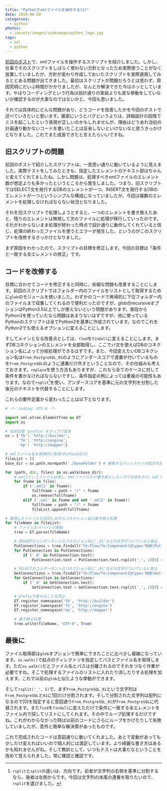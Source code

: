 ```yaml
---
title: "Pythonでxmlファイルを操作する(2)"
date: 2019-06-20
categories: 
  - python
photos:
  - /assets/images/sideimage/python_logo.jpg
tags:
  - xml
  - python
---
```


[前回のポスト](../../../06/09/python-xml-modifier1)で、xmlファイルを操作するスクリプトを紹介しました。しかし、仕事でそのスクリプトをしばらく使わない方針となったため実際使うことがなく放置していましたが、方針が変わり作成しておいたスクリプトを実際適用してみるととある問題が出てきました。最初はスクリプトが問題だろうとは思わず、原因究明にだいぶ時間がかかりましたが、なんとか解決できた今はホッとしています。やはりコーディングという行為は設計通りの実装よりも変な挙動をしていないか確認するのが大事なのではないかと、今回も思いました。

それでは具体的にどんな問題があり、どうコードを改善したかを今回のポストで述べていきたいと思います。厳密にいうとバグというよりは、詳細設計の段階でミスを起こしたという表現が正しいのかもしれませんが、理由はどうあれ当初の計画通り動かないコードを書いたことは反省しないといけないなと思うきっかけとなりました。これでまた成長できたと言えたらいいですね。

## 旧スクリプトの問題

前回のポストで紹介したスクリプトは、一見思い通りに動いているように見えました。実際テストをしてみたときも、指定したエレメントのテキスト部はちゃんと変えてくれてましたね。しかし問題は、処理すべきxmlファイルのエレメント数が想定よりも多かったというところから発生しました。つまり、旧スクリプトではSELECT文を発行するDBのエレメントが一つ、INSERT文を発行するDBのエレメントが一つというシンプルな構成になっていましたが、今回は複数のエレメントを処理しなければならない状況となりました。

それを旧スクリプトで処理しようとすると、一つのエレメントを書き換えたあと、残りのエレメントは無視して次のファイルに処理が移行していったのです。それがわからないまま処理が終わった時点で設計通りに動作してくれていると信じ、処理の終わったファイルを使うとエラーが発生した、というのがこのスクリプトを改修するきっかけとなりました。

まず原因をわかったので、スクリプトの目標を修正します。今回の目標は「条件と一致する全エレメントの修正」です。

## コードを改修する

目標に合わせてコードを修正すると同時に、些細な問題も改善することにします。前回のスクリプトではフォルダー内のファイルをリストとして取得するために`glob`のモジュールを使いました。わずかのコードで再帰的に下位フォルダー内のファイルまで収集してくれるので便利だったのですが、globのrecursiveオプションはPython3.5以上でしか使えないという問題があります。普段からPython3を使っていたなら問題はあまりないはずですが、他に使っているPythonのスクリプトは全てPython2を基準に作成されています。なのでこれをPython2でも使えるオプションに変えることにします。

そしてメインとなる改善点としては、`find`を`findall`に変えることにします。まずDBコネクションのエレメントを全部取得し、ここで`if`文を使えばDBのコネクション名によって分岐処理ができるはずです。また、今回変えたいDBコネクション名は`From_PostgreSQL_01`のようにアンダースコアで連番が付いているものを`From_PostgreSQL`のように連番だけ外すということなので、その仕組みも考えておきます。`replace`を使う方法もありますが、これなら全てのケースに対して条件を書かなければならないですし、条件指定の例によっては重複の可能性もあります。なので`rsplit`[^1]を使い、アンダースコアを基準に元の文字列を分割した後元のテキストを代替することにします。

これらの要件定義から変わったことは以下となります。

```python
# -*- coding: UTF-8 -*-

import xml.etree.ElementTree as ET
import os

# 名前空間（prefix）をマップで宣言
ns = {'fb': 'http://builder',
      'fe': 'http://engine',
      'mp': 'http://mapper'}

# xmlファイル名を再帰的に取得(Python2向け)
fileList = []
base_dir = os.path.normpath('./baseFolder') # 検索するディレクトリの起点を設定

for (path, dir, files) in os.walk(base_dir):
    # xml2というファイルは消し、xmlファイルだけ書き換えしたいので分岐をかけ、xmlファイルだけをリスト化する
    for fname in files:
        if ('.xml2' in fname):
            fullfname = path + "/" + fname
            os.remove(fullfname)
        elif ('.xml' in fname and not '.xml2' in fname):
            fullfname = path + "/" + fname
            fileList.append(fullfname)

# 取得したファイルを巡回しながらコネクション名の書き換え処理
for fileName in fileList:
    # ファイルをパーシング開始
    tree = ET.parse(fileName)

    # INSERTのコンポーネントのコネクション名に'_01'などの文字がついていると取る
    PutConnections = tree.findall("fe:Flow/fe:Component[@type='RDB(Put)']/fe:Property[@name='Connection']", ns)
    for PutConnection in PutConnections:
        if ('_0' in PutConnection.text):
            PutConnection.text = PutConnection.text.rsplit('_', 1)[0] # rsplitで分割し、その結果物を元のテキストに入れる

    # SELECTのコンポーネントのコネクション名に'_01'などの文字がついていると取る
    GetConnections = tree.findall("fe:Flow/fe:Component[@type='RDB(Get)']/fe:Property[@name='Connection']", ns)
    for GetConnection in GetConnections:
        if ('_0' in GetConnection.text):
            GetConnection.text = GetConnection.text.rsplit('_', 1)[0] # rsplitで分割し、その結果物を元のテキストに入れる

    # prefixが変わることを防止
    ET.register_namespace('fb', 'http://builder')
    ET.register_namespace('fe', 'http://engine')
    ET.register_namespace('mp', 'http://mapper')

    # 書き換え処理
    tree.write(fileName, 'UTF-8', True)
```

## 最後に

ファイル取得部は`glob`オプションで簡単にできたことに比べ少し複雑になっています。`os.walk()`で起点のディレクトリを指定してパスとファイル名を取得します。ただ`os.walk()`だとファイル名とパスは分離されるのでそれをつなぐ作業が必要ですね。そこで処理するファイルのリストに入れたり消したりする処理を加えます。これで以前の`glob`と似たような挙動ができます。

そして`rsplit('_', 1)`で、まず`From_PostgreSQL_01`という文字列は`From_PostgreSQL`と`01`に1回だけ分割されます。そして分割された文字列は配列になるので[0]を指定すると意図通り`From_PostgreSQL_01`が`From_PostgreSQL`に代替されます。また`find`を`findall`に変えただけで条件に一致する全エレメントをファイル内で探してリストにしてくれます。その中でループ処理するだけですね。これがわからなかった時は以前のコードにさらにループをかけたりして失敗していましたが、意外と簡単な解決策があったものです。

これで完成されたコードは意図通りに動いてくれました。あとで変動があっても少しだけ変えればいいので個人的には満足しています。より綺麗な書き方はあるかも知れませんがね。そして教訓として、いつもテストは大事だなということを改めて覚えられました。常に確認と確認です。

[^1]: `rsplit`と`split`の違いは、方向です。前者が文字列の右側を基準に分割するなら、後者は左側からです。今回は文字列の末尾の連番を取りたいので、`rsplit`を選びました。
